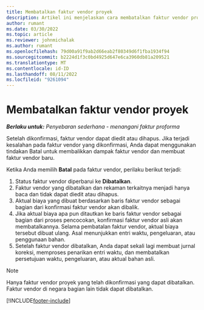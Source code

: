 ```yaml
---
title: Membatalkan faktur vendor proyek
description: Artikel ini menjelaskan cara membatalkan faktur vendor proyek di Microsoft Dynamics 365 Project Operations dan dampak keuangan dari membatalkan faktur vendor proyek.
author: rumant
ms.date: 03/30/2022
ms.topic: article
ms.reviewer: johnmichalak
ms.author: rumant
ms.openlocfilehash: 79d00a91f9ab2d66eab2f80349d6f1fba1934f94
ms.sourcegitcommit: b2224d1f3c0bd4925d647e6ca3960db81a209521
ms.translationtype: MT
ms.contentlocale: id-ID
ms.lasthandoff: 08/11/2022
ms.locfileid: "9261094"
---
```

# <a name="cancel-a-project-vendor-invoice"></a>Membatalkan faktur vendor proyek

_**Berlaku untuk:** Penyebaran sederhana - menangani faktur proforma_

Setelah dikonfirmasi, faktur vendor dapat diedit atau dihapus. Jika terjadi kesalahan pada faktur vendor yang dikonfirmasi, Anda dapat menggunakan tindakan Batal untuk membalikkan dampak faktur vendor dan membuat faktur vendor baru.

Ketika Anda memilih **Batal** pada faktur vendor, perilaku berikut terjadi:

1. Status faktur vendor diperbarui ke **Dibatalkan**.
2. Faktur vendor yang dibatalkan dan rekaman terkaitnya menjadi hanya baca dan tidak dapat diedit atau dihapus.
3. Aktual biaya yang dibuat berdasarkan baris faktur vendor sebagai bagian dari konfirmasi faktur vendor akan dibalik.
4. Jika aktual biaya apa pun ditautkan ke baris faktur vendor sebagai bagian dari proses pencocokan, konfirmasi faktur vendor asli akan membatalkannya. Selama pembatalan faktur vendor, aktual biaya tersebut dibuat ulang. Asal menunjukkan entri waktu, pengeluaran, atau penggunaan bahan.
5. Setelah faktur vendor dibatalkan, Anda dapat sekali lagi membuat jurnal koreksi, memproses penarikan entri waktu, dan membatalkan persetujuan waktu, pengeluaran, atau aktual bahan asli.

> [!NOTE]
> Hanya faktur vendor proyek yang telah dikonfirmasi yang dapat dibatalkan. Faktur vendor di negara bagian lain tidak dapat dibatalkan.

[!INCLUDE[footer-include](../../includes/footer-banner.md)]
